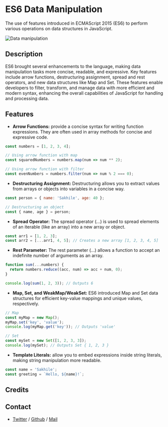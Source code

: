 # ES6 Data Manipulation
The use of features introduced in ECMAScript 2015 (ES6) to perform various operations on data structures in JavaScript. 

![Data manipulation](https://s3.memeshappen.com/memes/javascript--meme-6392.jpg)

## Description
ES6 brought several enhancements to the language, making data manipulation tasks more concise, readable, and expressive. Key features include arrow functions, destructuring assignment, spread and rest operators, and new data structures like Map and Set. These features enable developers to filter, transform, and manage data with more efficient and modern syntax, enhancing the overall capabilities of JavaScript for handling and processing data.

## Features
 * **Arrow Functions:** provide a concise syntax for writing function expressions. They are often used in array methods for concise and expressive code.
 ```js
 const numbers = [1, 2, 3, 4];

 // Using arrow function with map
 const squaredNumbers = numbers.map(num => num ** 2);

 // Using arrow function with filter
 const evenNumbers = numbers.filter(num => num % 2 === 0);
 ```

 * **Destructuring Assignment:** Destructuring allows you to extract values from arrays or objects into variables in a concise way.
 ```js
 const person = { name: 'Sakhile', age: 40 };

 // Destructuring an object
 const { name, age } = person;
 ```

 * **Spread Operator:** The spread operator (...) is used to spread elements of an iterable (like an array) into a new array or object.
 ```js
 const arr1 = [1, 2, 3];
 const arr2 = [...arr1, 4, 5]; // Creates a new array [1, 2, 3, 4, 5]
 ```

 * **Rest Parameter:** The rest parameter (...) allows a function to accept an indefinite number of arguments as an array.
 ```js
 function sum(...numbers) {
   return numbers.reduce((acc, num) => acc + num, 0);
 }

 console.log(sum(1, 2, 3)); // Outputs 6
 ```

 * **Map, Set, and WeakMap/WeakSet:** ES6 introduced Map and Set data structures for efficient key-value mappings and unique values, respectively.
 ```js
 // Map
 const myMap = new Map();
 myMap.set('key', 'value');
 console.log(myMap.get('key')); // Outputs 'value'

 // Set
 const mySet = new Set([1, 2, 3, 3]);
 console.log(mySet); // Outputs Set { 1, 2, 3 }
 ```

 * **Template Literals:** allow you to embed expressions inside string literals, making string manipulation more readable.
 ```js
 const name = 'Sakhile';
 const greeting = `Hello, ${name}!`;
 ```

## Credits

## Contact
 * [Twitter](https://www.twitter.com/sakhilelindah) / [Github](https://github.com/sakhi-4096) / [Mail](mailto:sakhilelindah@protonmail.com)